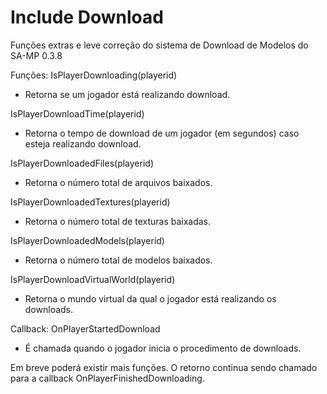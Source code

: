 # Include Download
Funções extras e leve correção do sistema de Download de Modelos do SA-MP 0.3.8

Funções:
IsPlayerDownloading(playerid)
- Retorna se um jogador está realizando download.

IsPlayerDownloadTime(playerid)
- Retorna o tempo de download de um jogador (em segundos) caso esteja realizando download.

IsPlayerDownloadedFiles(playerid)
- Retorna o número total de arquivos baixados.

IsPlayerDownloadedTextures(playerid)
- Retorna o número total de texturas baixadas.

IsPlayerDownloadedModels(playerid)
- Retorna o número total de modelos baixados.

IsPlayerDownloadVirtualWorld(playerid)
- Retorna o mundo virtual da qual o jogador está realizando os downloads.

Callback:
OnPlayerStartedDownload
- É chamada quando o jogador inicia o procedimento de downloads.


Em breve poderá existir mais funções. O retorno continua sendo chamado para a callback OnPlayerFinishedDownloading.
